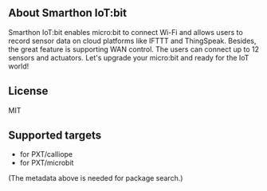 ## About Smarthon IoT:bit
Smarthon IoT:bit enables micro:bit to connect Wi-Fi and allows users to record sensor data on cloud platforms like IFTTT and ThingSpeak. Besides, the great feature is supporting WAN control. The users can connect up to 12 sensors and actuators. Let's upgrade your micro:bit and ready for the IoT world!

## License

MIT

## Supported targets

* for PXT/calliope
* for PXT/microbit

(The metadata above is needed for package search.)